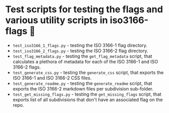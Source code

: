 # Test scripts for testing the flags and various utility scripts in iso3166-flags 🧪

* `test_iso3166_1_flags.py` - testing the ISO 3166-1 flag directory.
* `test_iso3166_2_flags.py` - testing the ISO 3166-2 flag directory.
* `test_flag_metadata.py` - testing the `get_flag_metadata` script, that calculates a plethora of metadata for each of the ISO 3166-1 and ISO 3166-2 flags.
* `test_generate_css.py` - testing the `generate_css` script, that exports the ISO 3166-1 and ISO 3166-2 CSS files.
* `test_generate_readme.py` - testing the `generate_readme` script, that exports the ISO 3166-2 markdown files per subdivision sub-folder.
* `test_get_missing_flags.py` - testing the `get_missing_flags` script, that exports list of all subdivisions that don't have an associated flag on the repo.